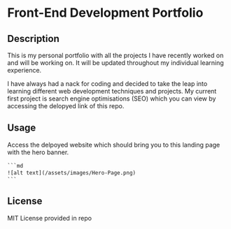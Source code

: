 # Front-End Development Portfolio

## Description

This is my personal portfolio with all the projects I have recently worked on and will be working on. It will be updated throughout my individual learning experience.

I have always had a nack for coding and decided to take the leap into learning different web development techniques and projects. My current first project is search engine optimisations (SEO) which you can view by accessing the delopyed link of this repo.

## Usage

Access the delpoyed website which should bring you to this landing page with the hero banner.

    ```md
    ![alt text](/assets/images/Hero-Page.png)
    ```


## License

MIT License provided in repo
